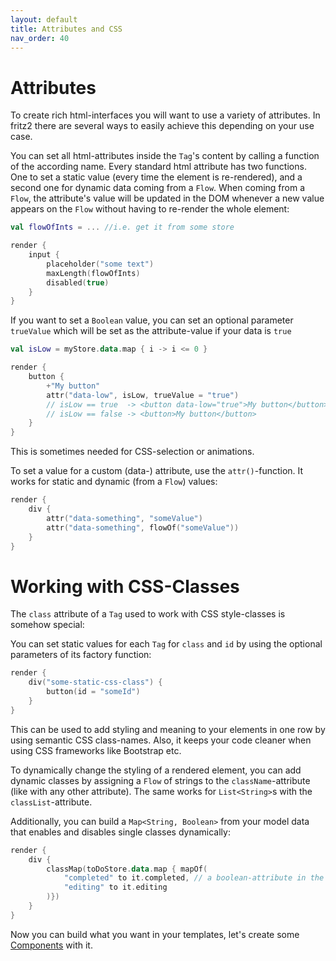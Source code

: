 ```yaml
---
layout: default
title: Attributes and CSS
nav_order: 40
---
```

# Attributes

To create rich html-interfaces you will want to use a variety of attributes. In fritz2 there are several ways to easily achieve this depending on your use case.

You can set all html-attributes inside the `Tag`'s content by calling a function of the according name. 
Every standard html attribute has two functions. One to set a static value (every time the element is re-rendered), and a second one for dynamic data coming from a `Flow`.
When coming from a `Flow`, the attribute's value will be updated in the DOM whenever a new value appears on the `Flow` without having to re-render the whole element:
```kotlin
val flowOfInts = ... //i.e. get it from some store

render {
    input {
        placeholder("some text")
        maxLength(flowOfInts)
        disabled(true)
    }
}
```
If you want to set a `Boolean` value, you can set an optional parameter `trueValue` which will be set as the attribute-value if your data is `true` 
```kotlin
val isLow = myStore.data.map { i -> i <= 0 }

render {
    button {
        +"My button"
        attr("data-low", isLow, trueValue = "true")
        // isLow == true  -> <button data-low="true">My button</button>
        // isLow == false -> <button>My button</button>
    }
}
```
This is sometimes needed for CSS-selection or animations.

To set a value for a custom (data-) attribute, use the `attr()`-function. It works for static and dynamic  (from a `Flow`) values:
```kotlin
render {
    div {
        attr("data-something", "someValue")
        attr("data-something", flowOf("someValue"))
    }
}
```

# Working with CSS-Classes

The `class` attribute of a `Tag` used to work with CSS style-classes is somehow special:

You can set static values for each `Tag` for `class` and `id` by using the optional parameters of its factory function:
```kotlin
render {
    div("some-static-css-class") {
        button(id = "someId")
    }
}
```

This can be used to add styling and meaning to your elements in one row by using semantic CSS class-names. Also, it keeps your code cleaner when using CSS frameworks like Bootstrap etc.

To dynamically change the styling of a rendered element, you can add dynamic classes by assigning a `Flow` of strings to the `className`-attribute (like with any other attribute). 
The same works for `List<String>`s with the `classList`-attribute.

Additionally, you can build a `Map<String, Boolean>` from your model data that enables and disables single classes dynamically:
```kotlin
render {
    div {
        classMap(toDoStore.data.map { mapOf(
            "completed" to it.completed, // a boolean-attribute in the data-model
            "editing" to it.editing
        )})
    }
}
```
Now you can build what you want in your templates, let's create some [Components](Components.html) with it.